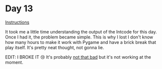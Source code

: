# Day 13

[Instructions](https://adventofcode.com/2019/day/13)

It took me a little time understanding the output of the Intcode for this day. Once I had it, the problem became simple. This is why I lost I don't know how many hours to make it work with Pygame and have a brick break that play itself. It's pretty neat thought, not gonna lie.

EDIT:
I BROKE IT 😢
It's probably [not that bad](https://en.wikipedia.org/wiki/K%C3%BCbler-Ross_model) but it's not working at the moment.
